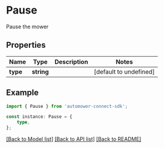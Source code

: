 # Pause

Pause the mower

## Properties

Name | Type | Description | Notes
------------ | ------------- | ------------- | -------------
**type** | **string** |  | [default to undefined]

## Example

```typescript
import { Pause } from 'automower-connect-sdk';

const instance: Pause = {
    type,
};
```

[[Back to Model list]](../README.md#documentation-for-models) [[Back to API list]](../README.md#documentation-for-api-endpoints) [[Back to README]](../README.md)
